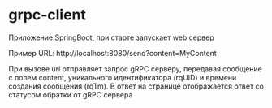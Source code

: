 # grpc-client
Приложение SpringBoot, при старте запускает web сервер

Пример URL: http://localhost:8080/send?content=MyContent

При вызове url отправляет запрос gRPC серверу, передавая сообщение с полем content, уникального идентификатора (rqUID) и времени создания сообщения (rqTm). В ответ на странице отображается ответ со статусом обратки от gRPC сервера
